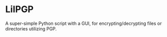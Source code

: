 # LilPGP
A super-simple Python script with a GUI, for encrypting/decrypting files or directories utilizing PGP.

